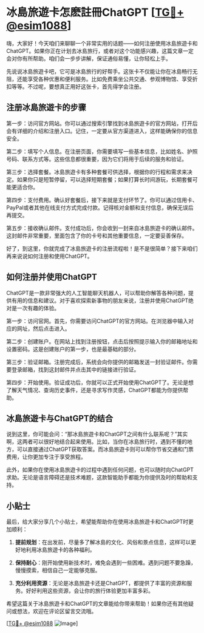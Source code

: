 # 冰島旅遊卡怎麽註冊ChatGPT [[TG💪+ @esim1088](https://t.me/s/esim1088)]

嗨，大家好！今天咱们来聊聊一个非常实用的话题——如何注册使用冰島旅遊卡和ChatGPT。如果你正在计划去冰島旅行，或者对这个功能感兴趣，这篇文章一定会对你有所帮助。咱们会一步步讲解，保证通俗易懂，让你轻松上手。

先说说冰島旅遊卡吧，它可是冰島旅行的好帮手。这张卡不仅能让你在冰島畅行无阻，还能享受各种优惠和便利服务。比如免费乘坐公共交通、参观博物馆、享受折扣等等。不过呢，要想真正用好这张卡，首先得学会注册。

## 注册冰島旅遊卡的步骤

第一步：访问官方网站。你可以通过搜索引擎找到冰島旅遊卡的官方网站，打开后会有详细的介绍和注册入口。记住，一定要从官方渠道进入，这样能确保你的信息安全。

第二步：填写个人信息。在注册页面，你需要填写一些基本信息，比如姓名、护照号码、联系方式等。这些信息都很重要，因为它们将用于后续的服务和验证。

第三步：选择套餐。冰島旅遊卡有多种套餐可供选择，根据你的行程和需求来决定。如果你只是短暂停留，可以选择短期套餐；如果打算长时间游玩，长期套餐可能更适合你。

第四步：支付费用。确认好套餐后，接下来就是支付环节了。你可以通过信用卡、PayPal或者其他在线支付方式完成付款。记得核对金额和支付信息，确保无误后再提交。

第五步：接收确认邮件。支付成功后，你会收到一封来自冰島旅遊卡的确认邮件。这封邮件非常重要，里面包含了你的卡号和其他重要信息，一定要妥善保存。

好了，到这里，你就完成了冰島旅遊卡的注册流程啦！是不是很简单？接下来咱们再来说说如何注册和使用ChatGPT。

## 如何注册并使用ChatGPT

ChatGPT是一款非常强大的人工智能聊天机器人，可以帮助你解答各种问题，提供有用的信息和建议。对于喜欢探索新事物的朋友来说，注册并使用ChatGPT绝对是一次有趣的体验。

第一步：访问官网。首先，你需要访问ChatGPT的官方网站。在浏览器中输入对应的网址，然后点击进入。

第二步：创建账户。在网站上找到注册按钮，点击后按照提示输入你的邮箱地址和设置密码。这是创建账户的第一步，也是最基础的部分。

第三步：验证邮箱。注册完成后，系统会向你提供的邮箱发送一封验证邮件。你需要登录邮箱，找到这封邮件并点击其中的链接进行验证。

第四步：开始使用。验证成功后，你就可以正式开始使用ChatGPT了。无论是想了解天气情况、查询历史事件，还是寻求写作灵感，ChatGPT都能为你提供帮助。

## 冰島旅遊卡与ChatGPT的结合

说到这里，你可能会问：“那冰島旅遊卡和ChatGPT之间有什么联系呢？”其实啊，这两者可以很好地结合起来使用。比如，当你在冰島旅行时，遇到不懂的地方，可以直接通过ChatGPT获取答案。而冰島旅遊卡则可以帮你节省交通和门票费用，让你更加专注于享受旅程。

此外，如果你在使用冰島旅遊卡的过程中遇到任何问题，也可以随时向ChatGPT求助。无论是语言障碍还是技术难题，这款智能助手都能为你提供及时的帮助和支持。

## 小贴士

最后，给大家分享几个小贴士，希望能帮助你在使用冰島旅遊卡和ChatGPT时更加顺利：

1. **提前规划**：在出发前，尽量多了解冰島的文化、风俗和景点信息，这样可以更好地利用冰島旅遊卡的各种福利。
   
2. **保持耐心**：刚开始使用新技术时，难免会遇到一些困难。遇到问题不要急躁，慢慢摸索，相信自己一定能够克服。

3. **充分利用资源**：无论是冰島旅遊卡还是ChatGPT，都提供了丰富的资源和服务。好好利用这些资源，会让你的旅行体验更加丰富多彩。

希望这篇关于冰島旅遊卡和ChatGPT的文章能给你带来帮助！如果你还有其他疑问或想法，欢迎在评论区留言交流哦。

[[TG💪+ @esim1088](https://t.me/s/esim1088) ![Image](https://i.postimg.cc/4NQfJmqS/Snipaste-2025-05-13-00-14-12.png)]